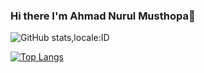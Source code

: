 ### Hi there I'm Ahmad Nurul Musthopa👋




![GitHub stats,locale:ID ](https://github-readme-stats.vercel.app/api?username=skipper-09&show_icons=true)  


[![Top Langs](https://github-readme-stats.vercel.app/api/top-langs/?username=skipper-09)](https://github.com/anuraghazra/github-readme-stats)
